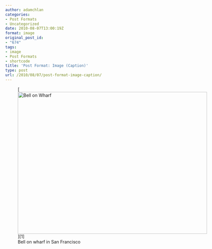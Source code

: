 ```yaml
---
author: adamchlan
categories:
- Post Formats
- Uncategorized
date: 2010-08-07T13:00:19Z
format: image
original_post_id:
- "674"
tags:
- image
- Post Formats
- shortcode
title: 'Post Format: Image (Caption)'
type: post
url: /2010/08/07/post-format-image-caption/
---
```


<figure id="attachment_754" style="width: 604px" class="wp-caption alignnone">[<img class="wp-image-754 size-large" src="http://forhugo.dev/wp-content/uploads/2011/07/100_5478.jpg?w=604" alt="Bell on Wharf" width="604" height="453" srcset="http://forhugo.dev/wp-content/uploads/2011/07/100_5478.jpg 1600w, http://forhugo.dev/wp-content/uploads/2011/07/100_5478-300x225.jpg 300w, http://forhugo.dev/wp-content/uploads/2011/07/100_5478-768x576.jpg 768w, http://forhugo.dev/wp-content/uploads/2011/07/100_5478-1024x768.jpg 1024w" sizes="(max-width: 604px) 100vw, 604px" />][1]<figcaption class="wp-caption-text">Bell on wharf in San Francisco</figcaption></figure>

 [1]: http://forhugo.dev/wp-content/uploads/2011/07/100_5478.jpg